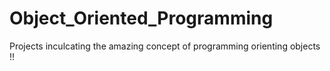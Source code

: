 # Object_Oriented_Programming
Projects inculcating the amazing concept of programming orienting objects !!
